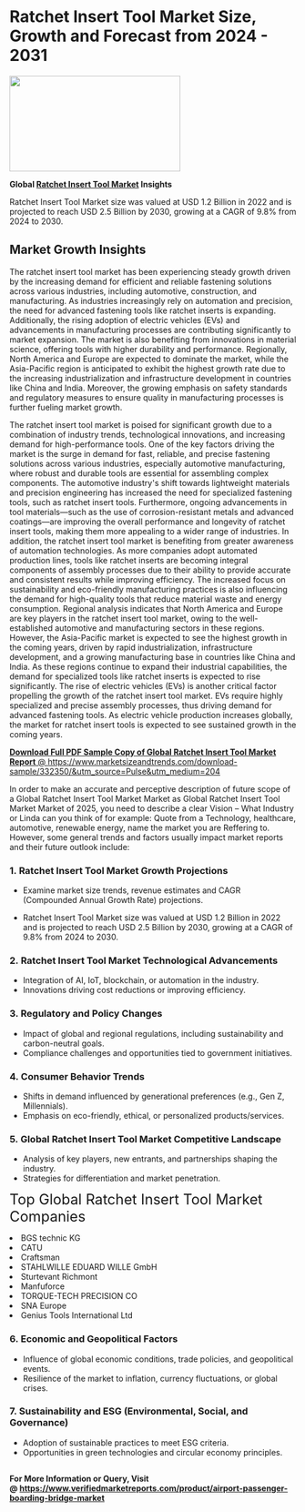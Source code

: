 <H1>Ratchet Insert Tool Market Size, Growth and Forecast from 2024 - 2031</H1><img class="aligncenter size-medium wp-image-584254" src="https://thirdeyenews.in/wp-content/uploads/2024/09/Global-Market-Research-300x168.jpeg" alt="" width="300" height="168" /><p><strong>Global&nbsp;<a href="https://www.marketsizeandtrends.com/download-sample/332350/&amp;utm_source=Pulse&amp;utm_medium=204">Ratchet Insert Tool Market</a> Insights</strong></p><p>Ratchet Insert Tool Market size was valued at USD 1.2 Billion in 2022 and is projected to reach USD 2.5 Billion by 2030, growing at a CAGR of 9.8% from 2024 to 2030.</p><p><h2>Market Growth Insights</h2> <p>The ratchet insert tool market has been experiencing steady growth driven by the increasing demand for efficient and reliable fastening solutions across various industries, including automotive, construction, and manufacturing. As industries increasingly rely on automation and precision, the need for advanced fastening tools like ratchet inserts is expanding. Additionally, the rising adoption of electric vehicles (EVs) and advancements in manufacturing processes are contributing significantly to market expansion. The market is also benefiting from innovations in material science, offering tools with higher durability and performance. Regionally, North America and Europe are expected to dominate the market, while the Asia-Pacific region is anticipated to exhibit the highest growth rate due to the increasing industrialization and infrastructure development in countries like China and India. Moreover, the growing emphasis on safety standards and regulatory measures to ensure quality in manufacturing processes is further fueling market growth.</p> <p><a href="download-link"></a></p> <p>The ratchet insert tool market is poised for significant growth due to a combination of industry trends, technological innovations, and increasing demand for high-performance tools. One of the key factors driving the market is the surge in demand for fast, reliable, and precise fastening solutions across various industries, especially automotive manufacturing, where robust and durable tools are essential for assembling complex components. The automotive industry's shift towards lightweight materials and precision engineering has increased the need for specialized fastening tools, such as ratchet insert tools. Furthermore, ongoing advancements in tool materials—such as the use of corrosion-resistant metals and advanced coatings—are improving the overall performance and longevity of ratchet insert tools, making them more appealing to a wider range of industries. In addition, the ratchet insert tool market is benefiting from greater awareness of automation technologies. As more companies adopt automated production lines, tools like ratchet inserts are becoming integral components of assembly processes due to their ability to provide accurate and consistent results while improving efficiency. The increased focus on sustainability and eco-friendly manufacturing practices is also influencing the demand for high-quality tools that reduce material waste and energy consumption. Regional analysis indicates that North America and Europe are key players in the ratchet insert tool market, owing to the well-established automotive and manufacturing sectors in these regions. However, the Asia-Pacific market is expected to see the highest growth in the coming years, driven by rapid industrialization, infrastructure development, and a growing manufacturing base in countries like China and India. As these regions continue to expand their industrial capabilities, the demand for specialized tools like ratchet inserts is expected to rise significantly. The rise of electric vehicles (EVs) is another critical factor propelling the growth of the ratchet insert tool market. EVs require highly specialized and precise assembly processes, thus driving demand for advanced fastening tools. As electric vehicle production increases globally, the market for ratchet insert tools is expected to see sustained growth in the coming years.</p> <p><a href="get-more-link"></p><p><span class=""><strong>Download Full PDF Sample Copy of Global Ratchet Insert Tool Market Report</strong> @ <a href="https://www.marketsizeandtrends.com/download-sample/332350/&amp;utm_source=Pulse&amp;utm_medium=204" target="_blank">https://www.marketsizeandtrends.com/download-sample/332350/&amp;utm_source=Pulse&amp;utm_medium=204</a></span></p><p>In order to make an accurate and perceptive description of future scope of a Global&nbsp;Ratchet Insert Tool Market Market as Global&nbsp;Ratchet Insert Tool Market Market of 2025, you need to describe a clear Vision &ndash; What Industry or Linda can you think of for example: Quote from a Technology, healthcare, automotive, renewable energy, name the market you are Reffering to. However, some general trends and factors usually impact market reports and their future outlook include:</p><h3>1.&nbsp;<strong>Ratchet Insert Tool Market Growth Projections</strong></h3><ul><li>Examine market size trends, revenue estimates and CAGR (Compounded Annual Growth Rate) projections.</li><li><p>Ratchet Insert Tool Market size was valued at USD 1.2 Billion in 2022 and is projected to reach USD 2.5 Billion by 2030, growing at a CAGR of 9.8% from 2024 to 2030.</p></li></ul><h3>2.&nbsp;<strong>Ratchet Insert Tool Market Technological Advancements</strong></h3><ul><li>Integration of AI, IoT, blockchain, or automation in the industry.</li><li>Innovations driving cost reductions or improving efficiency.</li></ul><h3>3.&nbsp;<strong>Regulatory and Policy Changes</strong></h3><ul><li>Impact of global and regional regulations, including sustainability and carbon-neutral goals.</li><li>Compliance challenges and opportunities tied to government initiatives.</li></ul><h3>4.&nbsp;<strong>Consumer Behavior Trends</strong></h3><ul><li>Shifts in demand influenced by generational preferences (e.g., Gen Z, Millennials).</li><li>Emphasis on eco-friendly, ethical, or personalized products/services.</li></ul><h3>5.&nbsp;<strong>Global Ratchet Insert Tool Market Competitive Landscape</strong></h3><ul><li>Analysis of key players, new entrants, and partnerships shaping the industry.</li><li>Strategies for differentiation and market penetration.</li></ul><p data-pm-slice="1 1 []"><span style="color: inherit; font-family: inherit; font-size: 25px;">Top Global Ratchet Insert Tool Market Companies</span></p><div class="" data-test-id=""><p><li>BGS technic KG</li><li> CATU</li><li> Craftsman</li><li> STAHLWILLE EDUARD WILLE GmbH</li><li> Sturtevant Richmont</li><li> Manfuforce</li><li> TORQUE-TECH PRECISION CO</li><li> SNA Europe</li><li> Genius Tools International Ltd</li></p></div><h3>6.&nbsp;<strong>Economic and Geopolitical Factors</strong></h3><ul><li>Influence of global economic conditions, trade policies, and geopolitical events.</li><li>Resilience of the market to inflation, currency fluctuations, or global crises.</li></ul><h3>7.&nbsp;<strong>Sustainability and ESG (Environmental, Social, and Governance)</strong></h3><ul><li>Adoption of sustainable practices to meet ESG criteria.</li><li>Opportunities in green technologies and circular economy principles.</li></ul><h2><strong style="font-size: 14px;">For More Information or Query, Visit @&nbsp;</strong><a style="background-color: #ffffff; font-size: 14px;" href="https://www.marketsizeandtrends.com/report/ratchet-insert-tool-market/" target="_blank">https://www.verifiedmarketreports.com/product/airport-passenger-boarding-bridge-market</a></h2>
